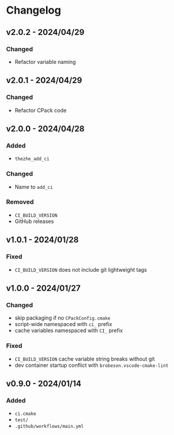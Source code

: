 # Changelog

## v2.0.2 - 2024/04/29

### Changed

- Refactor variable naming

## v2.0.1 - 2024/04/29

### Changed

- Refactor CPack code

## v2.0.0 - 2024/04/28

### Added

- `thezhe_add_ci`

### Changed

- Name to `add_ci`

### Removed

- `CI_BUILD_VERSION`
- GitHub releases

## v1.0.1 - 2024/01/28

### Fixed

- `CI_BUILD_VERSION` does not include git lightweight tags

## v1.0.0 - 2024/01/27

### Changed

- skip packaging if no `CPackConfig.cmake`
- script-wide namespaced with `ci_` prefix
- cache variables namespaced with `CI_` prefix

### Fixed

- `CI_BUILD_VERSION` cache variable string breaks without git
- dev container startup conflict with `brobeson.vscode-cmake-lint`

## v0.9.0 - 2024/01/14

### Added

- `ci.cmake`
- `test/`
- `.github/workflows/main.yml`
